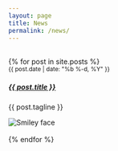 ```yaml
---
layout: page
title: News
permalink: /news/
---
```


<br>
<div class="album py-5 bg-light">
    <div>
        {% for post in site.posts %}
        <div class="row">
	        <div class="col-md-9">
	        	<div class="card text-white bg-dark mb-3">
						<div class="card-header"><small class="text-muted">{{ post.date | date: "%b %-d, %Y" }}</small></div>
						<div class="card-body">
						<h5 class="card-title"><a class="post-link" href="{{ post.url | prepend: site.baseurl }}">{{ post.title }}</a></h5>
							<p class="card-text">{{ post.tagline }}</p>
						</div>
				</div>
			</div>
			<div class="col-md-3">
	        	<img src="{{ site.baseurl }}/{{ post.imgThumbnail }}" alt="Smiley face" class="rounded-circle">
			</div>
		</div>
		<br>
		{% endfor %}
    </div>
</div>   

<br>